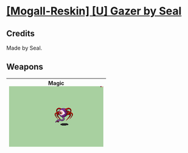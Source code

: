 # [\[Mogall-Reskin\] \[U\] Gazer by Seal](./)
## Credits

Made by Seal.

## Weapons

| <b>Magic</b><br/><img alt="Magic animation" src="./6.%20Magic/Magic.gif"/> |
| :---: |
